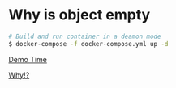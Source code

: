 # Why is object empty

```bash
# Build and run container in a deamon mode
$ docker-compose -f docker-compose.yml up -d
```
[Demo Time](https://why-is-object-empty-fzkidpjxhx.now.sh/)

[Why!?](https://github.com/daliborgogic/why-is-object-empty/blob/master/index.js#L62)